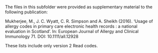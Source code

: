 The files in this subfolder were provided as supplementary material to the following publication:

Mukherjee, M., J. C. Wyatt, C. R. Simpson and A. Sheikh (2016). ‘Usage of allergy codes in primary care electronic health records : a national evaluation in Scotland’. In: European Journal of Allergy and Clinical Immunology 71. DOI: 10.1111/all.12928

These lists include only version 2 Read codes.